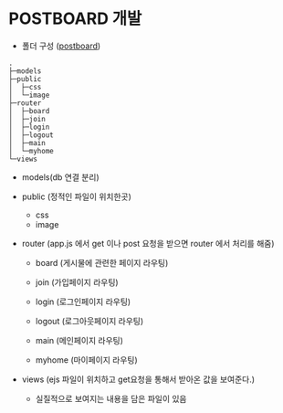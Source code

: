 # POSTBOARD 개발

* 폴더 구성 ([postboard](https://github.com/taehyundev/postboard_web_page))

```
.
├─models
├─public
│  ├─css
│  └─image
├─router
│  ├─board
│  ├─join
│  ├─login
│  ├─logout
│  ├─main
│  └─myhome
└─views
```



* models(db 연결 분리)



* public (정적인 파일이 위치한곳)
  * css
  * image



* router (app.js 에서 get 이나 post 요청을 받으면 router 에서 처리를 해줌)

  * board (게시물에 관련한 페이지 라우팅)

  * join (가입페이지 라우팅)

  * login (로그인페이지 라우팅)

  * logout (로그아웃페이지 라우팅)

  * main (메인페이지 라우팅)

  * myhome (마이페이지 라우팅)

    

* views (ejs 파일이 위치하고 get요청을 통해서 받아온 값을 보여준다.)
  * 실질적으로 보여지는 내용을 담은 파일이 있음



